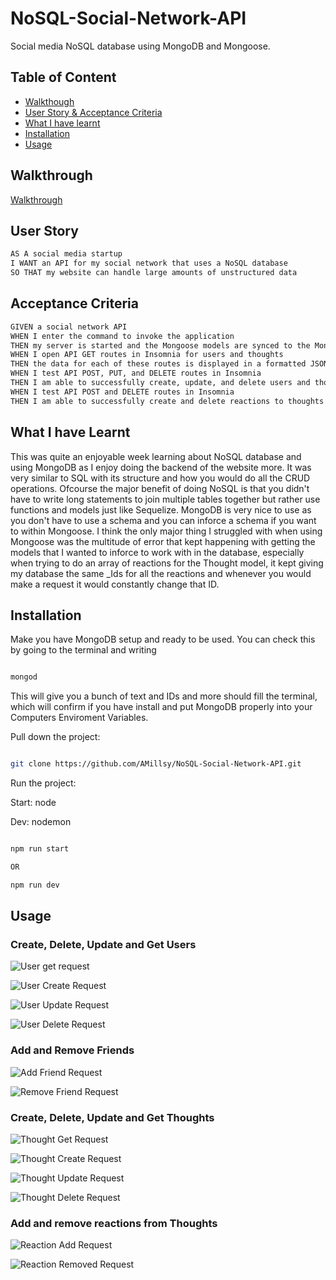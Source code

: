 # NoSQL-Social-Network-API

Social media NoSQL database using MongoDB and Mongoose.

## Table of Content

- [Walkthough](#walkthrough)
- [User Story & Acceptance Criteria](#user-story)
- [What I have learnt](#what-i-have-learnt)
- [Installation](#installation)
- [Usage](#usage)

## Walkthrough

[Walkthrough](https://www.youtube.com/watch?v=al13-myWQFQ)

## User Story

```md
AS A social media startup
I WANT an API for my social network that uses a NoSQL database
SO THAT my website can handle large amounts of unstructured data
```

## Acceptance Criteria

```md
GIVEN a social network API
WHEN I enter the command to invoke the application
THEN my server is started and the Mongoose models are synced to the MongoDB database
WHEN I open API GET routes in Insomnia for users and thoughts
THEN the data for each of these routes is displayed in a formatted JSON
WHEN I test API POST, PUT, and DELETE routes in Insomnia
THEN I am able to successfully create, update, and delete users and thoughts in my database
WHEN I test API POST and DELETE routes in Insomnia
THEN I am able to successfully create and delete reactions to thoughts and add and remove friends to a user’s friend list
```

## What I have Learnt

This was quite an enjoyable week learning about NoSQL database and using MongoDB as I enjoy doing the backend of the website more. It was very similar to SQL with its structure and how you would do all the CRUD operations. Ofcourse the major benefit of doing NoSQL is that you didn't have to write long statements to join multiple tables together but rather use functions and models just like Sequelize. MongoDB is very nice to use as you don't have to use a schema and you can inforce a schema if you want to within Mongoose. I think the only major thing I struggled with when using Mongoose was the multitude of error that kept happening with getting the models that I wanted to inforce to work with in the database, especially when trying to do an array of reactions for the Thought model, it kept giving my database the same \_Ids for all the reactions and whenever you would make a request it would constantly change that ID.

## Installation

Make you have MongoDB setup and ready to be used. You can check this by going to the terminal and writing

```bash

mongod

```

This will give you a bunch of text and IDs and more should fill the terminal, which will confirm if you have install and put MongoDB properly into your Computers Enviroment Variables.

Pull down the project:

```bash

git clone https://github.com/AMillsy/NoSQL-Social-Network-API.git

```

Run the project:

Start: node

Dev: nodemon

```bash

npm run start

OR

npm run dev

```

## Usage

### Create, Delete, Update and Get Users

![User get request](./images/readme-images/userGet.png)

![User Create Request](./images/readme-images/userCreate.png)

![User Update Request](./images/readme-images/userUpdate.png)

![User Delete Request](./images/readme-images/userDelete.png)

### Add and Remove Friends

![Add Friend Request](./images/readme-images/friendAdd.png)

![Remove Friend Request](./images/readme-images/friendRemove.png)

### Create, Delete, Update and Get Thoughts

![Thought Get Request](./images/readme-images/thoughtGet.png)

![Thought Create Request](./images/readme-images/thoughtCreate.png)

![Thought Update Request](./images/readme-images/thoughtUpdate.png)

![Thought Delete Request](./images/readme-images/thoughtDelete.png)

### Add and remove reactions from Thoughts

![Reaction Add Request](./images/readme-images/reactionAdd.png)

![Reaction Removed Request](./images/readme-images/reactionRemove.png)
